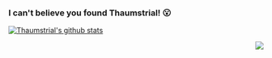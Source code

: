 ### I can't believe you found Thaumstrial! 😮
[![Thaumstrial's github stats](https://github-readme-stats.vercel.app/api?username=oier-yja&theme=dark)](https://github.com/anuraghazra/github-readme-stats)

<img align="right" src="https://github-readme-stats.vercel.app/api/top-langs/?username=oier-yja&layout=compact&theme=dark">
